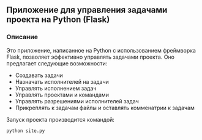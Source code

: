 ## Приложение для управления задачами проекта на Python (Flask)

### Описание

Это приложение, написанное на Python с использованием фреймворка Flask, позволяет эффективно управлять задачами проекта. Оно предлагает следующие возможности:
* Создавать задачи
* Назначать исполнителей на задачи
* Управлять исполнением задач
* Управлять проектами и командами
* Управлять разрешениями исполнителей задач
* Прикреплять к задачам файлы и оставлять комменатрии к задачам

Запуск проекта производится командой:
```
python site.py
```
